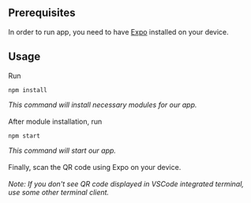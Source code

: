 ## Prerequisites

In order to run app, you need to have [Expo](https://play.google.com/store/apps/details?id=host.exp.exponent) installed on your device.

## Usage

Run
```
npm install
```
*This command will install necessary modules for our app.* <br>
<br>
After module installation, run
```
npm start
```
*This command will start our app.* <br>
<br>
Finally, scan the QR code using Expo on your device. <br>
<br>
*Note: If you don't see QR code displayed in VSCode integrated terminal, use some other terminal client.*
